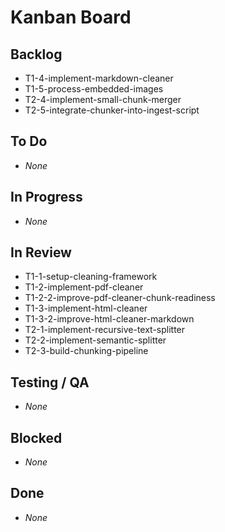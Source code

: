 # Kanban Board

## Backlog
- T1-4-implement-markdown-cleaner
- T1-5-process-embedded-images
- T2-4-implement-small-chunk-merger
- T2-5-integrate-chunker-into-ingest-script

## To Do
- _None_

## In Progress
- _None_

## In Review
- T1-1-setup-cleaning-framework
- T1-2-implement-pdf-cleaner
- T1-2-2-improve-pdf-cleaner-chunk-readiness
- T1-3-implement-html-cleaner
- T1-3-2-improve-html-cleaner-markdown
- T2-1-implement-recursive-text-splitter
- T2-2-implement-semantic-splitter
- T2-3-build-chunking-pipeline

## Testing / QA
- _None_

## Blocked
- _None_

## Done
- _None_
